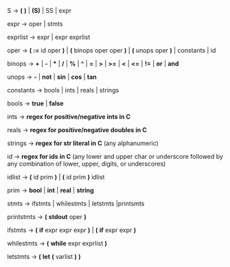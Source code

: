 S -> __(__ __)__ | __(__S__)__ | SS | expr

expr -> oper | stmts

exprlist -> expr | expr exprlist

oper -> __( :=__ id oper __)__ | __(__ binops oper oper __)__ | __(__ unops oper __)__ | constants | id

binops -> __+__ | __-__ | __*__ | __/__ | __%__ | __^__ | __=__ | __>__ | __>=__ | __<__ | __<=__ | __!=__ | __or__ | __and__

unops -> __-__ | __not__ | __sin__ | __cos__ | __tan__

constants -> bools | ints | reals | strings

bools -> __true__ | __false__

ints -> __regex for positive/negative ints in C__

reals -> __regex for positive/negative doubles in C__

strings -> __regex for str literal in C__ (any alphanumeric)

id -> __regex for ids in C__ (any lower and upper char or underscore followed by any combination of lower, upper, digits, or underscores)

idlist -> __(__ id prim __)__ | __(__ id prim __)__ idlist

prim -> __bool__ | __int__ | __real__ | __string__

stmts -> ifstmts | whilestmts | letstmts |printsmts

printstmts -> __(__ __stdout__ oper __)__

ifstmts -> __(__ __if__ expr expr expr __)__ | __(__ __if__ expr expr __)__

whilestmts -> __(__ __while__ expr exprlist __)__

letstmts -> __(__ __let__ __(__ varlist __)__ __)__
